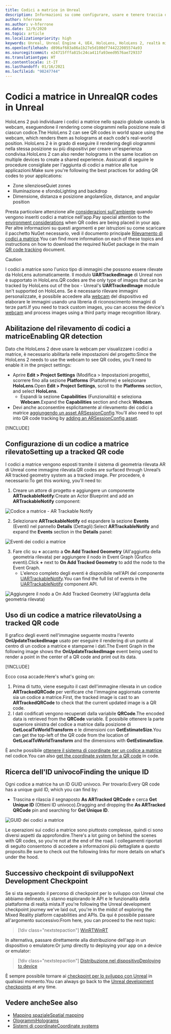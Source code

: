 ```yaml
---
title: Codici a matrice in Unreal
description: Informazioni su come configurare, usare e tenere traccia dei codici a matrice nelle applicazioni di realtà mista Unreal.
author: hferrone
ms.author: v-hferrone
ms.date: 12/9/2020
ms.topic: article
ms.localizationpriority: high
keywords: Unreal, Unreal Engine 4, UE4, HoloLens, HoloLens 2, realtà mista, sviluppo, funzionalità, documentazione, guide, ologrammi, codici a matrice, visore VR realtà mista, visore VR di windows mixed reality, visore per realtà virtuale
ms.openlocfilehash: d896af683a86a1b27e5d100df744222085574a93
ms.sourcegitcommit: e24715fffa815c24ca411fa93eed9576ae729337
ms.translationtype: HT
ms.contentlocale: it-IT
ms.lasthandoff: 01/16/2021
ms.locfileid: "98247744"
---
```

# <a name="qr-codes-in-unreal"></a><span data-ttu-id="6ca55-104">Codici a matrice in Unreal</span><span class="sxs-lookup"><span data-stu-id="6ca55-104">QR codes in Unreal</span></span>

<span data-ttu-id="6ca55-105">HoloLens 2 può individuare i codici a matrice nello spazio globale usando la webcam, eseguendone il rendering come ologrammi nella posizione reale di ciascun codice.</span><span class="sxs-lookup"><span data-stu-id="6ca55-105">The HoloLens 2 can see QR codes in world space using the webcam, which renders them as holograms at each code's real-world position.</span></span> <span data-ttu-id="6ca55-106">HoloLens 2 è in grado di eseguire il rendering degli ologrammi nella stessa posizione su più dispositivi per creare un'esperienza condivisa.</span><span class="sxs-lookup"><span data-stu-id="6ca55-106">HoloLens 2 can also render holograms in the same location on multiple devices to create a shared experience.</span></span> <span data-ttu-id="6ca55-107">Assicurati di seguire le procedure consigliate per l'aggiunta di codici a matrice alle tue applicazioni:</span><span class="sxs-lookup"><span data-stu-id="6ca55-107">Make sure you're following the best practices for adding QR codes to your applications:</span></span>

- <span data-ttu-id="6ca55-108">Zone silenziose</span><span class="sxs-lookup"><span data-stu-id="6ca55-108">Quiet zones</span></span>
- <span data-ttu-id="6ca55-109">Illuminazione e sfondo</span><span class="sxs-lookup"><span data-stu-id="6ca55-109">Lighting and backdrop</span></span>
- <span data-ttu-id="6ca55-110">Dimensione, distanza e posizione angolare</span><span class="sxs-lookup"><span data-stu-id="6ca55-110">Size, distance, and angular position</span></span>

<span data-ttu-id="6ca55-111">Presta particolare attenzione alle [considerazioni sull'ambiente](../../environment-considerations-for-hololens.md) quando vengono inseriti codici a matrice nell'app.</span><span class="sxs-lookup"><span data-stu-id="6ca55-111">Pay special attention to the [environment considerations](../../environment-considerations-for-hololens.md) when QR codes are being placed in your app.</span></span> <span data-ttu-id="6ca55-112">Per altre informazioni su questi argomenti e per istruzioni su come scaricare il pacchetto NuGet necessario, vedi il documento principale [Rilevamento di codici a matrice](../platform-capabilities-and-apis/qr-code-tracking.md).</span><span class="sxs-lookup"><span data-stu-id="6ca55-112">You can find more information on each of these topics and instructions on how to download the required NuGet package in the main [QR code tracking](../platform-capabilities-and-apis/qr-code-tracking.md) document.</span></span>

> [!CAUTION]
> <span data-ttu-id="6ca55-113">I codici a matrice sono l'unico tipo di immagini che possono essere rilevate da HoloLens automaticamente. Il modulo **UARTrackedImage** di Unreal non è supportato in HoloLens.</span><span class="sxs-lookup"><span data-stu-id="6ca55-113">QR codes are the only type of images that can be tracked by HoloLens out of the box - Unreal's **UARTrackedImage** module isn't supported on HoloLens.</span></span> <span data-ttu-id="6ca55-114">Se è necessario rilevare immagini personalizzate, è possibile accedere alla [webcam](unreal-hololens-camera.md) del dispositivo ed elaborare le immagini usando una libreria di riconoscimento immagini di terze parti.</span><span class="sxs-lookup"><span data-stu-id="6ca55-114">If you need to track custom images, you can access the device's [webcam](unreal-hololens-camera.md) and process images using a third party image recognition library.</span></span> 

## <a name="enabling-qr-detection"></a><span data-ttu-id="6ca55-115">Abilitazione del rilevamento di codici a matrice</span><span class="sxs-lookup"><span data-stu-id="6ca55-115">Enabling QR detection</span></span>

<span data-ttu-id="6ca55-116">Dato che HoloLens 2 deve usare la webcam per visualizzare i codici a matrice, è necessario abilitarla nelle impostazioni del progetto:</span><span class="sxs-lookup"><span data-stu-id="6ca55-116">Since the HoloLens 2 needs to use the webcam to see QR codes, you'll need to enable it in the project settings:</span></span>
- <span data-ttu-id="6ca55-117">Aprire **Edit > Project Settings** (Modifica > Impostazioni progetto), scorrere fino alla sezione **Platforms** (Piattaforme) e selezionare **HoloLens**.</span><span class="sxs-lookup"><span data-stu-id="6ca55-117">Open **Edit > Project Settings**, scroll to the **Platforms** section, and select **HoloLens**.</span></span>
    + <span data-ttu-id="6ca55-118">Espandi la sezione **Capabilities** (Funzionalità) e seleziona **Webcam**.</span><span class="sxs-lookup"><span data-stu-id="6ca55-118">Expand the **Capabilities** section and check **Webcam**.</span></span>  
- <span data-ttu-id="6ca55-119">Devi anche acconsentire esplicitamente al rilevamento dei codici a matrice [aggiungendo un asset ARSessionConfig](https://docs.microsoft.com/windows/mixed-reality/unreal-uxt-ch3#adding-the-session-asset).</span><span class="sxs-lookup"><span data-stu-id="6ca55-119">You'll also need to opt into QR code tracking by [adding an ARSessionConfig asset](https://docs.microsoft.com/windows/mixed-reality/unreal-uxt-ch3#adding-the-session-asset).</span></span>

[!INCLUDE[](includes/tabs-qr-codes-1.md)]

## <a name="setting-up-a-tracked-qr-code"></a><span data-ttu-id="6ca55-120">Configurazione di un codice a matrice rilevato</span><span class="sxs-lookup"><span data-stu-id="6ca55-120">Setting up a tracked QR code</span></span>

<span data-ttu-id="6ca55-121">I codici a matrice vengono esposti tramite il sistema di geometria rilevata AR di Unreal come immagine rilevata.</span><span class="sxs-lookup"><span data-stu-id="6ca55-121">QR codes are surfaced through Unreal’s AR tracked geometry system as a tracked image.</span></span> <span data-ttu-id="6ca55-122">Per procedere, è necessario:</span><span class="sxs-lookup"><span data-stu-id="6ca55-122">To get this working, you'll need to:</span></span>
1. <span data-ttu-id="6ca55-123">Creare un attore di progetto e aggiungere un componente **ARTrackableNotify**:</span><span class="sxs-lookup"><span data-stu-id="6ca55-123">Create an Actor Blueprint and add an **ARTrackableNotify** component:</span></span>

![Codice a matrice - AR Trackable Notify](images/unreal-spatialmapping-artrackablenotify.PNG)

2. <span data-ttu-id="6ca55-125">Selezionare **ARTrackableNotify** ed espandere la sezione **Events** (Eventi) nel pannello **Details** (Dettagli):</span><span class="sxs-lookup"><span data-stu-id="6ca55-125">Select **ARTrackableNotify** and expand the **Events** section in the **Details** panel:</span></span>

![Eventi dei codici a matrice](images/unreal-spatialmapping-events.PNG)

3. <span data-ttu-id="6ca55-127">Fare clic su **+** accanto a **On Add Tracked Geometry** (All'aggiunta della geometria rilevata) per aggiungere il nodo in Event Graph (Grafico eventi).</span><span class="sxs-lookup"><span data-stu-id="6ca55-127">Click **+** next to **On Add Tracked Geometry** to add the node to the Event Graph.</span></span>
    - <span data-ttu-id="6ca55-128">L'elenco completo degli eventi è disponibile nell'API del componente [UARTrackableNotify](https://docs.unrealengine.com/API/Runtime/AugmentedReality/UARTrackableNotifyComponent/index.html).</span><span class="sxs-lookup"><span data-stu-id="6ca55-128">You can find the full list of events in the [UARTrackableNotify](https://docs.unrealengine.com/API/Runtime/AugmentedReality/UARTrackableNotifyComponent/index.html) component API.</span></span>

![Aggiungere il nodo a On Add Tracked Geometry (All'aggiunta della geometria rilevata)](images/unreal-qr-codes-tracked-geometry.png)

## <a name="using-a-tracked-qr-code"></a><span data-ttu-id="6ca55-130">Uso di un codice a matrice rilevato</span><span class="sxs-lookup"><span data-stu-id="6ca55-130">Using a tracked QR code</span></span>

<span data-ttu-id="6ca55-131">Il grafico degli eventi nell'immagine seguente mostra l'evento **OnUpdateTrackedImage** usato per eseguire il rendering di un punto al centro di un codice a matrice e stamparne i dati.</span><span class="sxs-lookup"><span data-stu-id="6ca55-131">The Event Graph in the following image shows the **OnUpdateTrackedImage** event being used to render a point in the center of a QR code and print out its data.</span></span>

[!INCLUDE[](includes/tabs-qr-codes-2.md)]

<span data-ttu-id="6ca55-132">Ecco cosa accade:</span><span class="sxs-lookup"><span data-stu-id="6ca55-132">Here's what's going on:</span></span>
1. <span data-ttu-id="6ca55-133">Prima di tutto, viene eseguito il cast dell'immagine rilevata in un codice **ARTrackedQRCode** per verificare che l'immagine aggiornata corrente sia un codice a matrice.</span><span class="sxs-lookup"><span data-stu-id="6ca55-133">First, the tracked image is cast to an **ARTrackedQRCode** to check that the current updated image is a QR code.</span></span>  
2. <span data-ttu-id="6ca55-134">I dati codificati vengono recuperati dalla variabile **QRCode**.</span><span class="sxs-lookup"><span data-stu-id="6ca55-134">The encoded data is retrieved from the **QRCode** variable.</span></span> <span data-ttu-id="6ca55-135">È possibile ottenere la parte superiore sinistra del codice a matrice dalla posizione di **GetLocalToWorldTransform** e le dimensioni con **GetEstimateSize**.</span><span class="sxs-lookup"><span data-stu-id="6ca55-135">You can get the top-left of the QR code from the location of **GetLocalToWorldTransform** and the dimensions with **GetEstimateSize**.</span></span>

<span data-ttu-id="6ca55-136">È anche possibile [ottenere il sistema di coordinate per un codice a matrice](https://docs.microsoft.com/windows/mixed-reality/qr-code-tracking#getting-the-coordinate-system-for-a-qr-code) nel codice.</span><span class="sxs-lookup"><span data-stu-id="6ca55-136">You can also [get the coordinate system for a QR code](https://docs.microsoft.com/windows/mixed-reality/qr-code-tracking#getting-the-coordinate-system-for-a-qr-code) in code.</span></span>

## <a name="finding-the-unique-id"></a><span data-ttu-id="6ca55-137">Ricerca dell'ID univoco</span><span class="sxs-lookup"><span data-stu-id="6ca55-137">Finding the unique ID</span></span>

<span data-ttu-id="6ca55-138">Ogni codice a matrice ha un ID GUID univoco. Per trovarlo:</span><span class="sxs-lookup"><span data-stu-id="6ca55-138">Every QR code has a unique guid ID, which you can find by:</span></span>
- <span data-ttu-id="6ca55-139">Trascina e rilascia il segnaposto **As ARTracked QRCode** e cerca **Get Unique ID** (Ottieni ID univoco).</span><span class="sxs-lookup"><span data-stu-id="6ca55-139">Dragging and dropping the **As ARTracked QRCode**  pin and searching for **Get Unique ID**.</span></span>

![GUID dei codici a matrice](images/unreal-qr-guid.PNG)

<span data-ttu-id="6ca55-141">Le operazioni sui codici a matrice sono piuttosto complesse, quindi ci sono diversi aspetti da approfondire.</span><span class="sxs-lookup"><span data-stu-id="6ca55-141">There's a lot going on behind the scenes with QR codes, so you're not at the end of the road.</span></span> <span data-ttu-id="6ca55-142">I collegamenti riportati di seguito consentono di accedere a informazioni più dettagliate a questo proposito.</span><span class="sxs-lookup"><span data-stu-id="6ca55-142">Be sure to check out the following links for more details on what's under the hood.</span></span>

## <a name="next-development-checkpoint"></a><span data-ttu-id="6ca55-143">Successivo checkpoint di sviluppo</span><span class="sxs-lookup"><span data-stu-id="6ca55-143">Next Development Checkpoint</span></span>

<span data-ttu-id="6ca55-144">Se si sta seguendo il percorso di checkpoint per lo sviluppo con Unreal che abbiamo delineato, si stanno esplorando le API e le funzionalità della piattaforma di realtà mista.</span><span class="sxs-lookup"><span data-stu-id="6ca55-144">If you're following the Unreal development checkpoint journey we've laid out, you're in the midst of exploring the Mixed Reality platform capabilities and APIs.</span></span> <span data-ttu-id="6ca55-145">Da qui è possibile passare all'argomento successivo:</span><span class="sxs-lookup"><span data-stu-id="6ca55-145">From here, you can proceed to the next topic:</span></span>

> [!div class="nextstepaction"]
> [<span data-ttu-id="6ca55-146">WinRT</span><span class="sxs-lookup"><span data-stu-id="6ca55-146">WinRT</span></span>](unreal-winRT.md)

<span data-ttu-id="6ca55-147">In alternativa, passare direttamente alla distribuzione dell'app in un dispositivo o emulatore:</span><span class="sxs-lookup"><span data-stu-id="6ca55-147">Or jump directly to deploying your app on a device or emulator:</span></span>

> [!div class="nextstepaction"]
> [<span data-ttu-id="6ca55-148">Distribuzione nel dispositivo</span><span class="sxs-lookup"><span data-stu-id="6ca55-148">Deploying to device</span></span>](unreal-deploying.md)

<span data-ttu-id="6ca55-149">È sempre possibile tornare ai [checkpoint per lo sviluppo con Unreal](unreal-development-overview.md#3-advanced-features) in qualsiasi momento.</span><span class="sxs-lookup"><span data-stu-id="6ca55-149">You can always go back to the [Unreal development checkpoints](unreal-development-overview.md#3-advanced-features) at any time.</span></span>

## <a name="see-also"></a><span data-ttu-id="6ca55-150">Vedere anche</span><span class="sxs-lookup"><span data-stu-id="6ca55-150">See also</span></span>
* [<span data-ttu-id="6ca55-151">Mapping spaziale</span><span class="sxs-lookup"><span data-stu-id="6ca55-151">Spatial mapping</span></span>](../../design/spatial-mapping.md)
* [<span data-ttu-id="6ca55-152">Ologrammi</span><span class="sxs-lookup"><span data-stu-id="6ca55-152">Holograms</span></span>](../../discover/hologram.md)
* [<span data-ttu-id="6ca55-153">Sistemi di coordinate</span><span class="sxs-lookup"><span data-stu-id="6ca55-153">Coordinate systems</span></span>](../../design/coordinate-systems.md)
